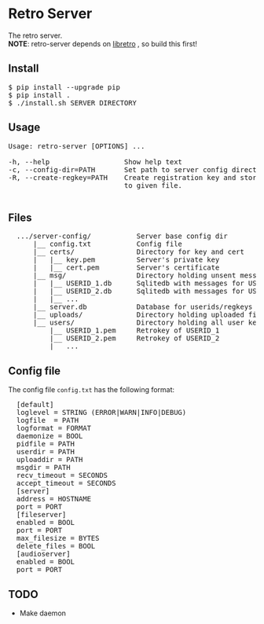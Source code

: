# Retro Server
The retro server.<br>
**NOTE**: retro-server depends on 
<a href='https://github.com/lukwies/libretro'>libretro</a>
, so build this first!

## Install
<pre>
$ pip install --upgrade pip
$ pip install .
$ ./install.sh SERVER_DIRECTORY
</pre>

## Usage
<pre>
Usage: retro-server [OPTIONS] ...

-h, --help                  Show help text
-c, --config-dir=PATH       Set path to server config directory
-R, --create-regkey=PATH    Create registration key and store it
                            to given file.

</pre>

## Files
<pre>
  .../server-config/           Server base config dir
      |__ config.txt           Config file
      |__ certs/               Directory for key and cert
      |   |__ key.pem          Server's private key
      |   |__ cert.pem         Server's certificate
      |__ msg/                 Directory holding unsent messages
      |   |__ USERID_1.db      Sqlitedb with messages for USERID_1
      |   |__ USERID_2.db      Sqlitedb with messages for USERID_2
      |   |__ ...
      |__ server.db            Database for userids/regkeys
      |__ uploads/             Directory holding uploaded files
      |__ users/               Directory holding all user keys
          |__ USERID_1.pem     Retrokey of USERID_1
          |__ USERID_2.pem     Retrokey of USERID_2
          |__ ...
</pre>

## Config file
The config file `config.txt` has the following format:
<pre>
  [default]
  loglevel = STRING (ERROR|WARN|INFO|DEBUG)
  logfile  = PATH
  logformat = FORMAT
  daemonize = BOOL
  pidfile = PATH
  userdir = PATH
  uploaddir = PATH
  msgdir = PATH
  recv_timeout = SECONDS
  accept_timeout = SECONDS
  [server]
  address = HOSTNAME
  port = PORT
  [fileserver]
  enabled = BOOL
  port = PORT
  max_filesize = BYTES
  delete_files = BOOL
  [audioserver]
  enabled = BOOL
  port = PORT
</pre>


## TODO
- Make daemon
